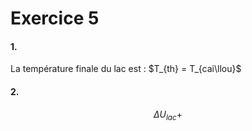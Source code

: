 # Exercice 5
#### 1.
La température finale du lac est : $T_{th} = T_{cai\llou}$

#### 2.
$$
\Delta U_{lac} + 
$$